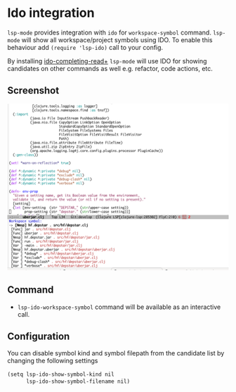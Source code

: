 # Ido integration

`lsp-mode` provides integration with `ido` for `workspace-symbol`
command. `lsp-mode` will show all workspace/project symbols using IDO.
To enable this behaviour add `(require 'lsp-ido)` call to your config.

By installing
[ido-completing-read+](https://github.com/DarwinAwardWinner/ido-completing-read-plus)
`lsp-mode` will use IDO for showing candidates on other commands as
well e.g. refactor, code actions, etc.

## Screenshot
![ido-workspace-symbol](ido-workspace-symbol.png)


## Command

- `lsp-ido-workspace-symbol` command will be available as an interactive call.


## Configuration

You can disable symbol kind and symbol filepath from the candidate
list by changing the following settings

```elisp
(setq lsp-ido-show-symbol-kind nil
      lsp-ido-show-symbol-filename nil)
```
